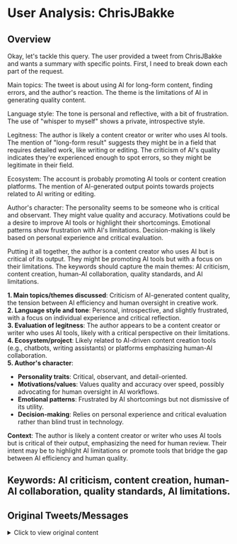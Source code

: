 # User Analysis: ChrisJBakke

## Overview

<think>
Okay, let's tackle this query. The user provided a tweet from ChrisJBakke and wants a summary with specific points. First, I need to break down each part of the request.

Main topics: The tweet is about using AI for long-form content, finding errors, and the author's reaction. The theme is the limitations of AI in generating quality content.

Language style: The tone is personal and reflective, with a bit of frustration. The use of "whisper to myself" shows a private, introspective style.

Legitness: The author is likely a content creator or writer who uses AI tools. The mention of "long-form result" suggests they might be in a field that requires detailed work, like writing or editing. The criticism of AI's quality indicates they're experienced enough to spot errors, so they might be legitimate in their field.

Ecosystem: The account is probably promoting AI tools or content creation platforms. The mention of AI-generated output points towards projects related to AI writing or editing.

Author's character: The personality seems to be someone who is critical and observant. They might value quality and accuracy. Motivations could be a desire to improve AI tools or highlight their shortcomings. Emotional patterns show frustration with AI's limitations. Decision-making is likely based on personal experience and critical evaluation.

Putting it all together, the author is a content creator who uses AI but is critical of its output. They might be promoting AI tools but with a focus on their limitations. The keywords should capture the main themes: AI criticism, content creation, human-AI collaboration, quality standards, and AI limitations.
</think>

**1. Main topics/themes discussed**: Criticism of AI-generated content quality, the tension between AI efficiency and human oversight in creative work.  
**2. Language style and tone**: Personal, introspective, and slightly frustrated, with a focus on individual experience and critical reflection.  
**3. Evaluation of legitness**: The author appears to be a content creator or writer who uses AI tools, likely with a critical perspective on their limitations.  
**4. Ecosystem/project**: Likely related to AI-driven content creation tools (e.g., chatbots, writing assistants) or platforms emphasizing human-AI collaboration.  
**5. Author's character**:  
   - **Personality traits**: Critical, observant, and detail-oriented.  
   - **Motivations/values**: Values quality and accuracy over speed, possibly advocating for human oversight in AI workflows.  
   - **Emotional patterns**: Frustrated by AI shortcomings but not dismissive of its utility.  
   - **Decision-making**: Relies on personal experience and critical evaluation rather than blind trust in technology.  

**Context**: The author is likely a content creator or writer who uses AI tools but is critical of their output, emphasizing the need for human review. Their intent may be to highlight AI limitations or promote tools that bridge the gap between AI efficiency and human quality.  

**Keywords**: AI criticism, content creation, human-AI collaboration, quality standards, AI limitations.
---
## Original Tweets/Messages

<details>
<summary>Click to view original content</summary>

| Type | Content |
|------|---------|
| messages | Sometimes I'm 5 hours into reviewing and editing the output of some long-form result that AI generated for me in 8 seconds and I'll find a minor error and I'll whisper to myself, "wow AI is pretty bad" |

</details>
